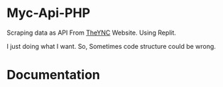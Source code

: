# Myc-Api-PHP

Scraping data as API From [TheYNC](https://theync.com) Website. Using Replit.

I just doing what I want. So, Sometimes code structure could be wrong.

# Documentation

